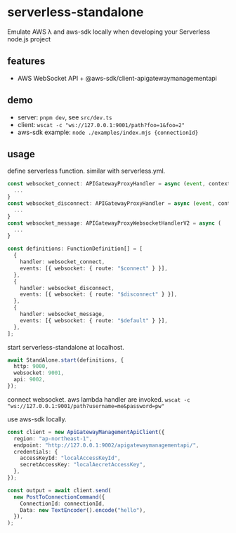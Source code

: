 # serverless-standalone

Emulate AWS λ and aws-sdk locally when developing your Serverless node.js project

## features

* AWS WebSocket API + @aws-sdk/client-apigatewaymanagementapi

## demo

* server: `pnpm dev`, see `src/dev.ts`
* client: `wscat -c "ws://127.0.0.1:9001/path?foo=1&foo=2"`
* aws-sdk example: `node ./examples/index.mjs {connectionId}`

## usage

define serverless function. similar with serverless.yml.

```ts
const websocket_connect: APIGatewayProxyHandler = async (event, context) => {
  ...
}
const websocket_disconnect: APIGatewayProxyHandler = async (event, context) => {
  ...
}
const websocket_message: APIGatewayProxyWebsocketHandlerV2 = async (
  ...
}

const definitions: FunctionDefinition[] = [
  {
    handler: websocket_connect,
    events: [{ websocket: { route: "$connect" } }],
  },
  {
    handler: websocket_disconnect,
    events: [{ websocket: { route: "$disconnect" } }],
  },
  {
    handler: websocket_message,
    events: [{ websocket: { route: "$default" } }],
  },
];
```

start serverless-standalone at localhost.

```ts
await StandAlone.start(definitions, {
  http: 9000,
  websocket: 9001,
  api: 9002,
});
```

connect websocket. aws lambda handler are invoked.
`wscat -c "ws://127.0.0.1:9001/path?username=me&password=pw"`

use aws-sdk locally.

```ts
const client = new ApiGatewayManagementApiClient({
  region: "ap-northeast-1",
  endpoint: "http://127.0.0.1:9002/apigatewaymanagementapi/",
  credentials: {
    accessKeyId: "localAccessKeyId",
    secretAccessKey: "localAecretAccessKey",
  },
});

const output = await client.send(
  new PostToConnectionCommand({
    ConnectionId: connectionId,
    Data: new TextEncoder().encode("hello"),
  }),
);
```
